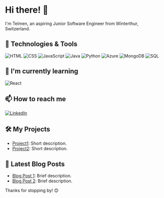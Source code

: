 # Hi there! 👋

I'm Telmen, an aspiring Junior Software Engineer from Winterthur, Switzerland.

## 🔧 Technologies & Tools

![HTML](https://img.shields.io/badge/-HTML-333333?style=flat&logo=html5)
![CSS](https://img.shields.io/badge/-CSS-333333?style=flat&logo=css3)
![JavaScript](https://img.shields.io/badge/-JavaScript-333333?style=flat&logo=javascript)
![Java](https://img.shields.io/badge/-Java-333333?style=flat&logo=java)
![Python](https://img.shields.io/badge/-Python-333333?style=flat&logo=python)
![Azure](https://img.shields.io/badge/-Azure-333333?style=flat&logo=microsoft-azure)
![MongoDB](https://img.shields.io/badge/-MongoDB-333333?style=flat&logo=mongodb)
![SQL](https://img.shields.io/badge/-SQL-333333?style=flat&logo=postgresql)


## 🌱 I'm currently learning

![React](https://img.shields.io/badge/-React-333333?style=flat&logo=react)

## 📫 How to reach me

[![LinkedIn](https://img.shields.io/badge/LinkedIn-Profile-0077B5?style=flat&logo=linkedin&logoColor=white)](https://www.linkedin.com/in/telmen-munkhbaatar-96b046285/)


## 🛠️ My Projects

- [Project1](https://github.com/yourusername/project1): Short description.
- [Project2](https://github.com/yourusername/project2): Short description.

## 📝 Latest Blog Posts

- [Blog Post 1](https://yourblog.com/post1): Brief description.
- [Blog Post 2](https://yourblog.com/post2): Brief description.

Thanks for stopping by! 😊


<!--
**VanqCoding/VanqCoding** is a ✨ _special_ ✨ repository because its `README.md` (this file) appears on your GitHub profile.

Here are some ideas to get you started:

- 🔭 I’m currently working on ...
- 🌱 I’m currently learning ...
- 👯 I’m looking to collaborate on ...
- 🤔 I’m looking for help with ...
- 💬 Ask me about ...
- 📫 How to reach me: ...
- 😄 Pronouns: ...
- ⚡ Fun fact: ...
-->

